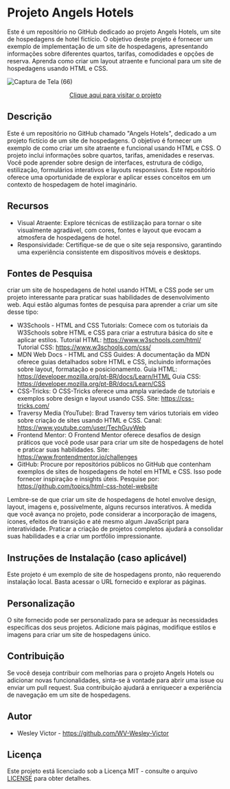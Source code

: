 # Projeto Angels Hotels
Este é um repositório no GitHub dedicado ao projeto Angels Hotels, um site de hospedagens de hotel fictício. O objetivo deste projeto é fornecer um exemplo de implementação de um site de hospedagens, apresentando informações sobre diferentes quartos, tarifas, comodidades e opções de reserva. Aprenda como criar um layout atraente e funcional para um site de hospedagens usando HTML e CSS.

![Captura de Tela (66)](https://github.com/WV-Wesley-Victor/Projeto-Angels-Hotels/assets/137107062/765d1992-46ab-4c85-a70c-99427f72e5fb)
<p align="center">
  <a href="https://wv-wesley-victor.github.io/Formulario-de-Login-e-Cadastro/" target="_blank">Clique aqui para visitar o projeto</a>
</p>

## Descrição
Este é um repositório no GitHub chamado "Angels Hotels", dedicado a um projeto fictício de um site de hospedagens. O objetivo é fornecer um exemplo de como criar um site atraente e funcional usando HTML e CSS. O projeto inclui informações sobre quartos, tarifas, amenidades e reservas. Você pode aprender sobre design de interfaces, estrutura de código, estilização, formulários interativos e layouts responsivos. Este repositório oferece uma oportunidade de explorar e aplicar esses conceitos em um contexto de hospedagem de hotel imaginário.

## Recursos
* Visual Atraente: Explore técnicas de estilização para tornar o site visualmente agradável, com cores, fontes e layout que evocam a atmosfera de hospedagens de hotel.
* Responsividade: Certifique-se de que o site seja responsivo, garantindo uma experiência consistente em dispositivos móveis e desktops.

## Fontes de Pesquisa
criar um site de hospedagens de hotel usando HTML e CSS pode ser um projeto interessante para praticar suas habilidades de desenvolvimento web. Aqui estão algumas fontes de pesquisa para aprender a criar um site desse tipo:

* W3Schools - HTML and CSS Tutorials: Comece com os tutoriais da W3Schools sobre HTML e CSS para criar a estrutura básica do site e aplicar estilos.
Tutorial HTML: https://www.w3schools.com/html/
Tutorial CSS: https://www.w3schools.com/css/
* MDN Web Docs - HTML and CSS Guides: A documentação da MDN oferece guias detalhados sobre HTML e CSS, incluindo informações sobre layout, formatação e posicionamento.
Guia HTML: https://developer.mozilla.org/pt-BR/docs/Learn/HTML
Guia CSS: https://developer.mozilla.org/pt-BR/docs/Learn/CSS
* CSS-Tricks: O CSS-Tricks oferece uma ampla variedade de tutoriais e exemplos sobre design e layout usando CSS.
Site: https://css-tricks.com/
* Traversy Media (YouTube): Brad Traversy tem vários tutoriais em vídeo sobre criação de sites usando HTML e CSS.
Canal: https://www.youtube.com/user/TechGuyWeb
* Frontend Mentor: O Frontend Mentor oferece desafios de design práticos que você pode usar para criar um site de hospedagens de hotel e praticar suas habilidades.
Site: https://www.frontendmentor.io/challenges
* GitHub: Procure por repositórios públicos no GitHub que contenham exemplos de sites de hospedagens de hotel em HTML e CSS. Isso pode fornecer inspiração e insights úteis.
Pesquise por: https://github.com/topics/html-css-hotel-website

Lembre-se de que criar um site de hospedagens de hotel envolve design, layout, imagens e, possivelmente, alguns recursos interativos. À medida que você avança no projeto, pode considerar a incorporação de imagens, ícones, efeitos de transição e até mesmo algum JavaScript para interatividade. Praticar a criação de projetos completos ajudará a consolidar suas habilidades e a criar um portfólio impressionante.

## Instruções de Instalação (caso aplicável)
Este projeto é um exemplo de site de hospedagens pronto, não requerendo instalação local. Basta acessar o URL fornecido e explorar as páginas.

## Personalização
O site fornecido pode ser personalizado para se adequar às necessidades específicas dos seus projetos. Adicione mais páginas, modifique estilos e imagens para criar um site de hospedagens único.

## Contribuição
Se você deseja contribuir com melhorias para o projeto Angels Hotels ou adicionar novas funcionalidades, sinta-se à vontade para abrir uma issue ou enviar um pull request. Sua contribuição ajudará a enriquecer a experiência de navegação em um site de hospedagens.

## Autor
* Wesley Victor - https://github.com/WV-Wesley-Victor

## Licença
Este projeto está licenciado sob a Licença MIT - consulte o arquivo [LICENSE](LICENSE)  para obter detalhes.
